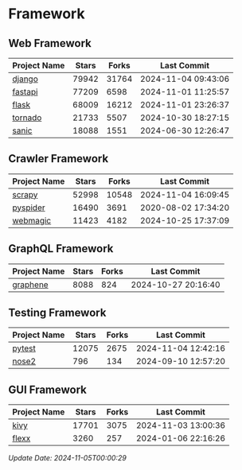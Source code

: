 # Framework

## Web Framework
| Project Name | Stars | Forks | Last Commit |
| ------------ | ----- | ----- | ----------- |
| [django](https://github.com/django/django) | 79942 | 31764 | 2024-11-04 09:43:06 |
| [fastapi](https://github.com/fastapi/fastapi) | 77209 | 6598 | 2024-11-01 11:25:57 |
| [flask](https://github.com/pallets/flask) | 68009 | 16212 | 2024-11-01 23:26:37 |
| [tornado](https://github.com/tornadoweb/tornado) | 21733 | 5507 | 2024-10-30 18:27:15 |
| [sanic](https://github.com/sanic-org/sanic) | 18088 | 1551 | 2024-06-30 12:26:47 |

## Crawler Framework
| Project Name | Stars | Forks | Last Commit |
| ------------ | ----- | ----- | ----------- |
| [scrapy](https://github.com/scrapy/scrapy) | 52998 | 10548 | 2024-11-04 16:09:45 |
| [pyspider](https://github.com/binux/pyspider) | 16490 | 3691 | 2020-08-02 17:34:20 |
| [webmagic](https://github.com/code4craft/webmagic) | 11423 | 4182 | 2024-10-25 17:37:09 |

## GraphQL Framework
| Project Name | Stars | Forks | Last Commit |
| ------------ | ----- | ----- | ----------- |
| [graphene](https://github.com/graphql-python/graphene) | 8088 | 824 | 2024-10-27 20:16:40 |

## Testing Framework
| Project Name | Stars | Forks | Last Commit |
| ------------ | ----- | ----- | ----------- |
| [pytest](https://github.com/pytest-dev/pytest) | 12075 | 2675 | 2024-11-04 12:42:16 |
| [nose2](https://github.com/nose-devs/nose2) | 796 | 134 | 2024-09-10 12:57:20 |

## GUI Framework
| Project Name | Stars | Forks | Last Commit |
| ------------ | ----- | ----- | ----------- |
| [kivy](https://github.com/kivy/kivy) | 17701 | 3075 | 2024-11-03 13:00:36 |
| [flexx](https://github.com/flexxui/flexx) | 3260 | 257 | 2024-01-06 22:16:26 |

*Update Date: 2024-11-05T00:00:29*